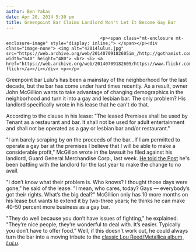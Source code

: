 ```yaml
---
author: Ben Yakas
date: Apr 20, 2014 5:30 pm
title: Greenpoint Bar Claims Landlord Won't Let It Become Gay Bar
---
```


	
										<p><span class="mt-enclosure mt-enclosure-image" style="display: inline;"> </span></p><div class="image-none"> <img alt="42014lulus.jpg" src="https://web.archive.org/web/20140709182605im_/http://gothamist.com/attachments/byakas/42014lulus.jpg" width="640" height="480"> <br> <i> <a href="https://web.archive.org/web/20140709182605/https://www.flickr.com/photos/scottlynchnyc/7926189524/">scoboco&apos;s flickr</a></i></div> <p></p>

<p>Greenpoint bar Lulu&apos;s has been a mainstay of the neighborhood for the last decade, but the bar has come under hard times recently. As a result, owner John McGillion wants to take advantage of changing demographics in the neighborhood and turn it into a gay and lesbian bar. The only problem? His landlord specifically wrote in his lease that he can&apos;t do that.</p>

<p>According to the clause in his lease: &quot;The leased Premises shall be used by Tenant as a restaurant and bar. It shall not be used for adult entertainment and shall not be operated as a gay or lesbian bar and/or restaurant.&quot;</p>

<p>&quot;I am barely scraping by on the proceeds of the bar...If I am permitted to operate a gay bar at the premises I believe that I will be able to make a considerable profit,&quot; McGillon wrote in the lawsuit he filed against his landlord, Guard General Merchandise Corp., last week. <a href="https://web.archive.org/web/20140709182605/http://nypost.com/2014/04/20/landlord-bans-brooklyn-club-from-becoming-gay-bar-suit/">He told the Post</a> he&apos;s been battling with the landlord for the last year to make the change to no avail. </p>

<p>&quot;I don&#x2019;t know what their problem is. Who knows? I thought those days were gone,&quot; he said of the lease. &quot;I mean, who cares, today? Gays &#x2014; everybody&#x2019;s got their rights. What&#x2019;s the big deal?&quot; McGillion only has 10 more months on his lease but wants to extend it by two-three years; he thinks he can make 40-50 percent more business as a gay bar.</p>

<p>&quot;They do well because you don&#x2019;t have issues of fighting,&quot; he explained. &quot;They&#x2019;re nice people, they&#x2019;re wonderful to deal with. It&#x2019;s easier. Typically you don&#x2019;t have to offer food.&quot; Well, if this doesn&apos;t work out, he could always turn the bar into a moving tribute to the <a href="https://web.archive.org/web/20140709182605/http://gothamist.com/2011/11/02/lou_reed_receiving_death_threats_fr.php">classic Lou Reed/Metallica album, <em>LuLu</em></a>.</p>					
										
									
				